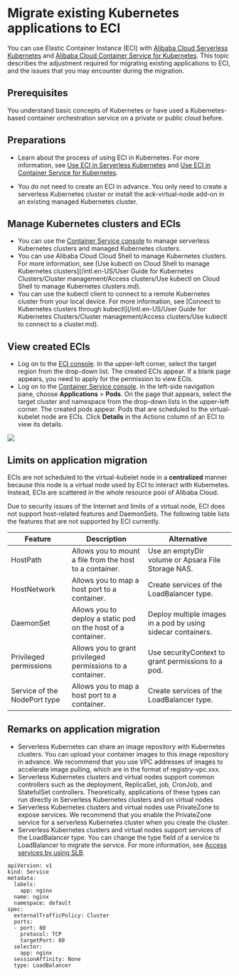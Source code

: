 # Migrate existing Kubernetes applications to ECI

You can use Elastic Container Instance \(ECI\) with [Alibaba Cloud Serverless Kubernetes]() and [Alibaba Cloud Container Service for Kubernetes](). This topic describes the adjustment required for migrating existing applications to ECI, and the issues that you may encounter during the migration.

## Prerequisites

You understand basic concepts of Kubernetes or have used a Kubernetes-based container orchestration service on a private or public cloud before.

## Preparations

-   Learn about the process of using ECI in Kubernetes. For more information, see [Use ECI in Serverless Kubernetes]() and [Use ECI in Container Service for Kubernetes]().

-   You do not need to create an ECI in advance. You only need to create a serverless Kubernetes cluster or install the ack-virtual-node add-on in an existing managed Kubernetes cluster.


## Manage Kubernetes clusters and ECIs

-   You can use the [Container Service console](https://cs.console.aliyun.com/) to manage serverless Kubernetes clusters and managed Kubernetes clusters.
-   You can use Alibaba Cloud Cloud Shell to manage Kubernetes clusters. For more information, see [Use kubectl on Cloud Shell to manage Kubernetes clusters](/intl.en-US/User Guide for Kubernetes Clusters/Cluster management/Access clusters/Use kubectl on Cloud Shell to manage Kubernetes clusters.md).
-   You can use the kubectl client to connect to a remote Kubernetes cluster from your local device. For more information, see [Connect to Kubernetes clusters through kubectl](/intl.en-US/User Guide for Kubernetes Clusters/Cluster management/Access clusters/Use kubectl to connect to a cluster.md).

## View created ECIs

-   Log on to the [ECI console](https://eci.console.aliyun.com). In the upper-left corner, select the target region from the drop-down list. The created ECIs appear. If a blank page appears, you need to apply for the permission to view ECIs.
-   Log on to the [Container Service console](https://cs.console.aliyun.com/). In the left-side navigation pane, choose **Applications** \> **Pods**. On the page that appears, select the target cluster and namespace from the drop-down lists in the upper-left corner. The created pods appear. Pods that are scheduled to the virtual-kubelet node are ECIs. Click **Details** in the Actions column of an ECI to view its details.

![](https://static-aliyun-doc.oss-cn-hangzhou.aliyuncs.com/assets/img/en-US/7149930951/p110846.png)

## Limits on application migration

ECIs are not scheduled to the virtual-kubelet node in a **centralized** manner because this node is a virtual node used by ECI to interact with Kubernetes. Instead, ECIs are scattered in the whole resource pool of Alibaba Cloud.

Due to security issues of the Internet and limits of a virtual node, ECI does not support host-related features and DaemonSets. The following table lists the features that are not supported by ECI currently.

|Feature|Description|Alternative|
|-------|-----------|-----------|
|HostPath|Allows you to mount a file from the host to a container.|Use an emptyDir volume or Apsara File Storage NAS.|
|HostNetwork|Allows you to map a host port to a container.|Create services of the LoadBalancer type.|
|DaemonSet|Allows you to deploy a static pod on the host of a container.|Deploy multiple images in a pod by using sidecar containers.|
|Privileged permissions|Allows you to grant privileged permissions to a container.|Use securityContext to grant permissions to a pod.|
|Service of the NodePort type|Allows you to map a host port to a container.|Create services of the LoadBalancer type.|

## Remarks on application migration

-   Serverless Kubernetes can share an image repository with Kubernetes clusters. You can upload your container images to this image repository in advance. We recommend that you use VPC addresses of images to accelerate image pulling, which are in the format of registry-vpc.xxx.
-   Serverless Kubernetes clusters and virtual nodes support common controllers such as the deployment, ReplicaSet, job, CronJob, and StatefulSet controllers. Theoretically, applications of these types can run directly in Serverless Kubernetes clusters and on virtual nodes
-   Serverless Kubernetes clusters and virtual nodes use PrivateZone to expose services. We recommend that you enable the PrivateZone service for a serverless Kubernetes cluster when you create the cluster.
-   Serverless Kubernetes clusters and virtual nodes support services of the LoadBalancer type. You can change the type field of a service to LoadBalancer to migrate the service. For more information, see [Access services by using SLB]().

```
apiVersion: v1
kind: Service
metadata:
  labels:
    app: nginx
  name: nginx
  namespace: default
spec:
  externalTrafficPolicy: Cluster
  ports:
  - port: 80
    protocol: TCP
    targetPort: 80
  selector:
    app: nginx
  sessionAffinity: None
  type: LoadBalancer
```

